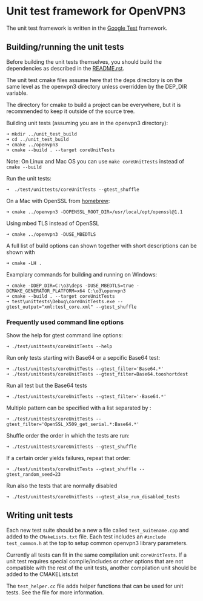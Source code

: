 # Unit test framework for OpenVPN3 #

The unit test framework is written in the [Google Test](https://github.com/google/googletest)
framework.

## Building/running the unit tests ##
Before building the unit tests themselves, you should build the dependencies
as described in the [README.rst](../../ORIGIN_README.rst).

The unit test cmake files assume here that the deps directory is on the same
level as the openvpn3 directory unless overridden by the DEP_DIR variable.

The directory for cmake to build a project can be everywhere, but it is recommended to keep
it outside of the source tree.

Building unit tests (assuming you are in the openvpn3 directory):

    ➜ mkdir ../unit_test_build
    ➜ cd ../unit_test_build
    ➜ cmake ../openvpn3
    ➜ cmake --build . --target coreUnitTests

Note: On Linux and Mac OS you can use `make coreUnitTests` instead of `cmake --build`

Run the unit tests:

    ➜  ./test/unittests/coreUnitTests --gtest_shuffle

On a Mac with OpenSSL from [homebrew](brew.sh):

    ➜ cmake ../openvpn3 -DOPENSSL_ROOT_DIR=/usr/local/opt/openssl@1.1

Using mbed TLS instead of OpenSSL

    ➜ cmake ../openvpn3 -DUSE_MBEDTLS

A full list of build options can shown together with short descriptions can be shown with

    ➜ cmake -LH .

Examplary commands for building and running on Windows:

    ➜ cmake -DDEP_DIR=C:\o3\deps -DUSE_MBEDTLS=true -DCMAKE_GENERATOR_PLATFORM=x64 C:\o3\openvpn3
    ➜ cmake --build . --target coreUnitTests
    ➜ test\unittests\Debug\coreUnitTests.exe --gtest_output="xml:test_core.xml" --gtest_shuffle

### Frequently used command line options ###

Show the help for gtest command line options:

    ➜ ./test/unittests/coreUnitTests --help

Run only tests starting with Base64 or a sepcific Base64 test:

    ➜ ./test/unittests/coreUnitTests --gtest_filter='Base64.*'
    ➜ ./test/unittests/coreUnitTests --gtest_filter=Base64.tooshortdest

Run all test but the Base64 tests

    ➜ ./test/unittests/coreUnitTests --gtest_filter='-Base64.*'

Multiple pattern can be specified with a list separated by :

    ➜ ./test/unittests/coreUnitTests --gtest_filter='OpenSSL_X509_get_serial.*:Base64.*'


Shuffle order the order in which the tests are run:

    ➜ ./test/unittests/coreUnitTests --gtest_shuffle

If a certain order yields failures, repeat that order:

    ➜ ./test/unittests/coreUnitTests --gtest_shuffle --gtest_random_seed=23

Run also the tests that are normally disabled

    ➜ ./test/unittests/coreUnitTests --gtest_also_run_disabled_tests

## Writing unit tests ##

Each new test suite should be a new a file called `test_suitename.cpp` and added to the
`CMakeLists.txt` file. Each test includes an `#include test_common.h` at the top to setup
common openvpn3 library parameters.

Currently all tests can fit in the same compilation unit `coreUnitTests`. If a unit test
requires special compile/includes or other options that are not compatible with the rest of
the unit tests, another  compilation unit should be added to the CMAKELists.txt

The `test_helper.cc` file adds helper functions that can be used for unit tests. See the file
for more information.
